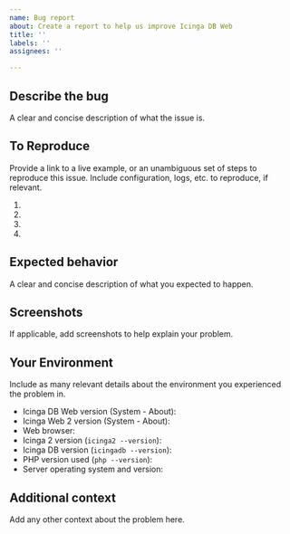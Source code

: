 ```yaml
---
name: Bug report
about: Create a report to help us improve Icinga DB Web
title: ''
labels: ''
assignees: ''

---
```


## Describe the bug
A clear and concise description of what the issue is.

## To Reproduce
Provide a link to a live example, or an unambiguous set of steps to reproduce this issue. Include configuration, logs, etc. to reproduce, if relevant.

1.
2.
3.
4.

## Expected behavior
A clear and concise description of what you expected to happen.

## Screenshots
If applicable, add screenshots to help explain your problem.

## Your Environment
Include as many relevant details about the environment you experienced the problem in.

* Icinga DB Web version (System - About):
* Icinga Web 2 version (System - About):
* Web browser:
* Icinga 2 version (`icinga2 --version`):
* Icinga DB version (`icingadb --version`):
* PHP version used (`php --version`):
* Server operating system and version:

## Additional context
Add any other context about the problem here.
